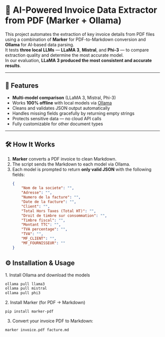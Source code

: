 # 📄 AI-Powered Invoice Data Extractor from PDF (Marker + Ollama)

This project automates the extraction of key invoice details from PDF files using a combination of **Marker** for PDF-to-Markdown conversion and **Ollama** for AI-based data parsing.  
It tests **three local LLMs** — **LLaMA 3**, **Mistral**, and **Phi-3** — to compare extraction quality and determine the most accurate model.  
In our evaluation, **LLaMA 3 produced the most consistent and accurate results**.

---

## 🚀 Features
- **Multi-model comparison** (LLaMA 3, Mistral, Phi-3)  
- Works **100% offline** with local models via [Ollama](https://ollama.com/)  
- Cleans and validates JSON output automatically  
- Handles missing fields gracefully by returning empty strings  
- Protects sensitive data — no cloud API calls  
- Fully customizable for other document types

---

## 🛠 How It Works
1. **Marker** converts a PDF invoice to clean Markdown.  
2. The script sends the Markdown to each model via Ollama.  
3. Each model is prompted to return **only valid JSON** with the following fields:
   ```json
   {
       "Nom de la societe": "",
       "Adresse": "",
       "Numero de la facture": "",
       "Date de la facture": "",
       "Client": "",
       "Total Hors Taxes (Total HT)": "",
       "Droit de timbre sur consommation": "",
       "Timbre fiscal": "",
       "Montant TTC": "",
       "TVA percentage": "",
       "TVA": "",
       "MF_CLIENT": "",
       "MF_FOURNISSEUR": ""
   }


## ⚙️ Installation & Usage

1️. Install Ollama and download the models

```bash
ollama pull llama3
ollama pull mistral
ollama pull phi3
```

2️. Install Marker (for PDF → Markdown)

```bash
pip install marker-pdf
```

3. Convert your invoice PDF to Markdown:
   
```bash
marker invoice.pdf facture.md
```

